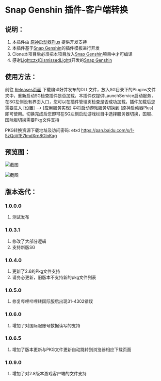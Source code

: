 # Snap Genshin 插件-客户端转换

## 说明：

1. 本插件由 [原神启动器Plus](https://github.com/DawnFz/Genshin.Launcher.Plus) 提供开发支持
1. 本插件基于[Snap Genshin](https://github.com/DGP-Studio/Snap.Genshin)的插件模板进行开发
2. Clone本项目后必须把本项目放入[Snap Genshin](https://github.com/DGP-Studio/Snap.Genshin)项目中才可编译
3. 感谢[Lightczx(DismissedLight)](https://github.com/Lightczx)开发的[Snap Genshin](https://github.com/DGP-Studio/Snap.Genshin)

## 使用方法：

前往 [Releases页面](https://github.com/DawnFz/Genshin.Launcher.Plus.SE.Plugin/releases) 下载编译好并发布的DLL文件，放入SG目录下的Plugins文件夹中，重新启动SG检查插件是否加载，本插件仅提供LaunchService启动服务，在SG左侧没有界面入口，您可以在插件管理页检查是否成功加载。插件加载后您需要进入 [设置] --> [应用服务实现] 中将启动游戏服务切换到 [原神启动器Plus] 即可使用。切换完成后您即可在SG左侧启动游戏栏目中选择服务器切换，国服、国际服切换需要Pkg文件支持

PKG转换资源下载地址及访问密码: etxd
https://pan.baidu.com/s/1-5zQoVfE7ImdXrn8OInKqg

## 预览图：

![截图](https://s2.loli.net/2022/03/25/YpTbyWoq1i79hvE.jpg)

![截图](https://s2.loli.net/2022/03/25/o5q8J2ZzC3hBSL4.jpg)



## 版本迭代：

### 1.0.0.0
1. 测试发布

### 1.0.3.1

1. 修改了大部分逻辑
2. 支持新版SG

### 1.0.4.0

1.  更新了2.6的Pkg文件支持
2. 请务必更新，旧版本不支持新的pkg文件列表

### 1.0.5.0
1. 修复哔哩哔哩转国际服后出现31-4302错误

### 1.0.6.0

1. 增加了对国际服账号数据读写的支持

### 1.0.6.5

1. 增加了版本更新与PKG文件更新自动跳转到浏览器相应下载页面

### 1.0.9.0

1. 增加了对2.8版本游戏客户端的文件支持
